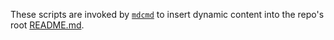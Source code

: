 These scripts are invoked by [`mdcmd`] to insert dynamic content into the repo's root [README.md].

[`mdcmd`]: https://pypi.org/project/bmdf/#mdcmd
[README.md]: ../README.md
